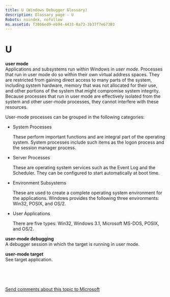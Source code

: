 ```yaml
---
title: U (Windows Debugger Glossary)
description: Glossary page - U
Robots: noindex, nofollow
ms.assetid: f3866ed9-eb94-4433-8a73-3b37f7e67303
---
```


# U


<span id="user_mode"></span><span id="USER_MODE"></span>**user mode**  
Applications and subsystems run within Windows in *user mode*. Processes that run in user mode do so within their own virtual address spaces. They are restricted from gaining direct access to many parts of the system, including system hardware, memory that was not allocated for their use, and other portions of the system that might compromise system integrity. Because processes that run in user mode are effectively isolated from the system and other user-mode processes, they cannot interfere with these resources.

User-mode processes can be grouped in the following categories:

-   System Processes

    These perform important functions and are integral part of the operating system. System processes include such items as the logon process and the session manager process.

-   Server Processes

    These are operating system services such as the Event Log and the Scheduler. They can be configured to start automatically at boot time.

-   Environment Subsystems

    These are used to create a complete operating system environment for the applications. Windows provides the following three environments: Win32, POSIX, and OS/2.

-   User Applications

    There are five types: Win32, Windows 3.1, Microsoft MS-DOS, POSIX, and OS/2.

<span id="user_mode_debugging"></span><span id="USER_MODE_DEBUGGING"></span>**user-mode debugging**  
A debugger session in which the target is running in user mode.

<span id="user_mode_target"></span><span id="USER_MODE_TARGET"></span>**user-mode target**  
See target application.

 

 

[Send comments about this topic to Microsoft](mailto:wsddocfb@microsoft.com?subject=Documentation%20feedback%20[debugger\debugger]:%20U%20%20RELEASE:%20%285/15/2017%29&body=%0A%0APRIVACY%20STATEMENT%0A%0AWe%20use%20your%20feedback%20to%20improve%20the%20documentation.%20We%20don't%20use%20your%20email%20address%20for%20any%20other%20purpose,%20and%20we'll%20remove%20your%20email%20address%20from%20our%20system%20after%20the%20issue%20that%20you're%20reporting%20is%20fixed.%20While%20we're%20working%20to%20fix%20this%20issue,%20we%20might%20send%20you%20an%20email%20message%20to%20ask%20for%20more%20info.%20Later,%20we%20might%20also%20send%20you%20an%20email%20message%20to%20let%20you%20know%20that%20we've%20addressed%20your%20feedback.%0A%0AFor%20more%20info%20about%20Microsoft's%20privacy%20policy,%20see%20http://privacy.microsoft.com/default.aspx. "Send comments about this topic to Microsoft")




